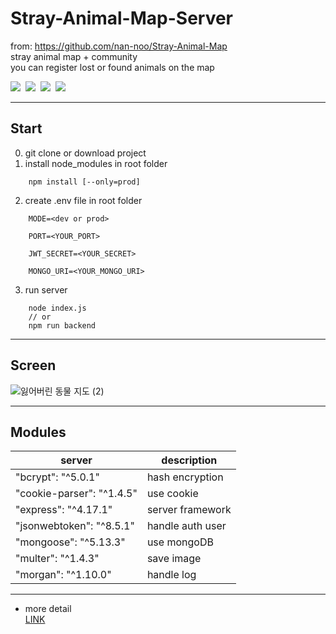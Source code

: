 # Stray-Animal-Map-Server

from: https://github.com/nan-noo/Stray-Animal-Map  
stray animal map + community  
you can register lost or found animals on the map

<p>
<img src="https://img.shields.io/badge/React.js-61DAFB?style=flat-square&logo=react&logoColor=black">&nbsp;
<img src="https://img.shields.io/badge/Node.js-339933?style=flat-square&logo=Node.js&logoColor=white"/>&nbsp;
<img src="https://img.shields.io/badge/MongoDB-47A248?style=flat-square&logo=MongoDB&logoColor=white"/>&nbsp;
<img src="https://img.shields.io/badge/GoogleMapsAPI-4285f4?style=flat-square&logo=Google Maps&logoColor=white"/>&nbsp;
</p>

---

## Start

0. git clone or download project
1. install node_modules in root folder

```
    npm install [--only=prod]
```

2. create .env file in root folder

```
    MODE=<dev or prod>

    PORT=<YOUR_PORT>

    JWT_SECRET=<YOUR_SECRET>

    MONGO_URI=<YOUR_MONGO_URI>
```

3. run server

```
    node index.js
    // or
    npm run backend
```

---

## Screen

![잃어버린 동물 지도 (2)](https://user-images.githubusercontent.com/54002105/143589099-12932b20-1efe-490a-bc19-aec3b21f4e84.gif)

---

## Modules

| server                    | description      |
| ------------------------- | ---------------- |
| "bcrypt": "^5.0.1"        | hash encryption  |
| "cookie-parser": "^1.4.5" | use cookie       |
| "express": "^4.17.1"      | server framework |
| "jsonwebtoken": "^8.5.1"  | handle auth user |
| "mongoose": "^5.13.3"     | use mongoDB      |
| "multer": "^1.4.3"        | save image       |
| "morgan": "^1.10.0"       | handle log       |

---

- more detail  
  <a href="https://first-daisy-ddd.notion.site/Stray-Animal-Map-209a68fa7d974e60bf814b9282bd2ca1">LINK</a>
